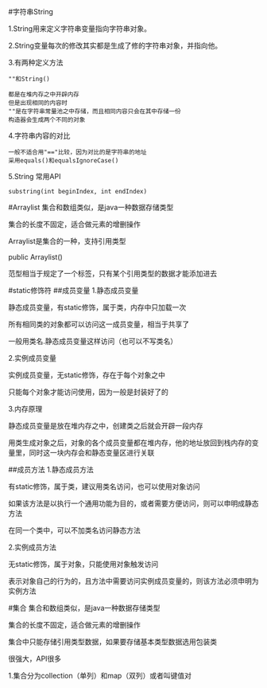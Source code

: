 #字符串String

1.String用来定义字符串变量指向字符串对象。

2.String变量每次的修改其实都是生成了修的字符串对象，并指向他。

3.有两种定义方法

    ""和String()

    都是在堆内存之中开辟内存
    但是出现相同的内容时
    ""是在字符串常量池之中存储，而且相同内容只会在其中存储一份
    构造器会生成两个不同的对象

4.字符串内容的对比

    一般不适合用"=="比较，因为对比的是字符串的地址
    采用equals()和equalsIgnoreCase()

5.String 常用API
    
    substring(int beginIndex, int endIndex)

#Arraylist
集合和数组类似，是java一种数据存储类型

集合的长度不固定，适合做元素的增删操作

Arraylist是集合的一种，支持引用类型

public Arraylist()

范型相当于规定了一个标签，只有某个引用类型的数据才能添加进去

#static修饰符
##成员变量
1.静态成员变量

静态成员变量，有static修饰，属于类，内存中只加载一次

所有相同类的对象都可以访问这一成员变量，相当于共享了

一般用类名.静态成员变量这样访问（也可以不写类名）

2.实例成员变量

实例成员变量，无static修饰，存在于每个对象之中 

只能每个对象才能访问使用，因为一般是封装好了的

3.内存原理

静态成员变量是放在堆内存之中，创建类之后就会开辟一段内存

用类生成对象之后，对象的各个成员变量都在堆内存，他的地址放回到栈内存的变量里，同时这一块内存会和静态变量区进行关联

##成员方法
1.静态成员方法

有static修饰，属于类，建议用类名访问，也可以使用对象访问

如果该方法是以执行一个通用功能为目的，或者需要方便访问，则可以申明成静态方法

在同一个类中，可以不加类名访问静态方法

2.实例成员方法

无static修饰，属于对象，只能使用对象触发访问 

表示对象自己的行为的，且方法中需要访问实例成员变量的，则该方法必须申明为实例方法






#集合
集合和数组类似，是java一种数据存储类型

集合的长度不固定，适合做元素的增删操作

集合中只能存储引用类型数据，如果要存储基本类型数据选用包装类

很强大，API很多

1.集合分为collection（单列）和map（双列）或者叫键值对




    